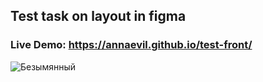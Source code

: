 ## Test task on layout in figma
### Live Demo: <https://annaevil.github.io/test-front/>
![Безымянный](https://github.com/annaevil/test-front/assets/91489967/3e4ab1eb-e42a-4880-84bf-42012cdc956b)
